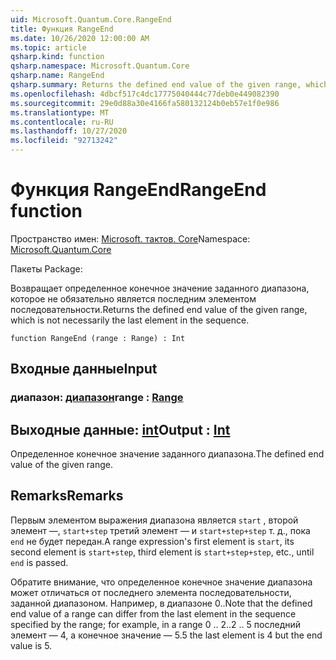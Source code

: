 ```yaml
---
uid: Microsoft.Quantum.Core.RangeEnd
title: Функция RangeEnd
ms.date: 10/26/2020 12:00:00 AM
ms.topic: article
qsharp.kind: function
qsharp.namespace: Microsoft.Quantum.Core
qsharp.name: RangeEnd
qsharp.summary: Returns the defined end value of the given range, which is not necessarily the last element in the sequence.
ms.openlocfilehash: 4dbcf517c4dc17775040444c77deb0e449082390
ms.sourcegitcommit: 29e0d88a30e4166fa580132124b0eb57e1f0e986
ms.translationtype: MT
ms.contentlocale: ru-RU
ms.lasthandoff: 10/27/2020
ms.locfileid: "92713242"
---
```

# <a name="rangeend-function"></a><span data-ttu-id="4479f-102">Функция RangeEnd</span><span class="sxs-lookup"><span data-stu-id="4479f-102">RangeEnd function</span></span>

<span data-ttu-id="4479f-103">Пространство имен: [Microsoft. тактов. Core](xref:Microsoft.Quantum.Core)</span><span class="sxs-lookup"><span data-stu-id="4479f-103">Namespace: [Microsoft.Quantum.Core](xref:Microsoft.Quantum.Core)</span></span>

<span data-ttu-id="4479f-104">Пакеты [](https://nuget.org/packages/)</span><span class="sxs-lookup"><span data-stu-id="4479f-104">Package: [](https://nuget.org/packages/)</span></span>


<span data-ttu-id="4479f-105">Возвращает определенное конечное значение заданного диапазона, которое не обязательно является последним элементом последовательности.</span><span class="sxs-lookup"><span data-stu-id="4479f-105">Returns the defined end value of the given range, which is not necessarily the last element in the sequence.</span></span>

```qsharp
function RangeEnd (range : Range) : Int
```


## <a name="input"></a><span data-ttu-id="4479f-106">Входные данные</span><span class="sxs-lookup"><span data-stu-id="4479f-106">Input</span></span>

### <a name="range--range"></a><span data-ttu-id="4479f-107">диапазон: [диапазон](xref:microsoft.quantum.lang-ref.range)</span><span class="sxs-lookup"><span data-stu-id="4479f-107">range : [Range](xref:microsoft.quantum.lang-ref.range)</span></span>





## <a name="output--int"></a><span data-ttu-id="4479f-108">Выходные данные: [int](xref:microsoft.quantum.lang-ref.int)</span><span class="sxs-lookup"><span data-stu-id="4479f-108">Output : [Int](xref:microsoft.quantum.lang-ref.int)</span></span>

<span data-ttu-id="4479f-109">Определенное конечное значение заданного диапазона.</span><span class="sxs-lookup"><span data-stu-id="4479f-109">The defined end value of the given range.</span></span>

## <a name="remarks"></a><span data-ttu-id="4479f-110">Remarks</span><span class="sxs-lookup"><span data-stu-id="4479f-110">Remarks</span></span>

<span data-ttu-id="4479f-111">Первым элементом выражения диапазона является `start` , второй элемент —, `start+step` третий элемент — и `start+step+step` т. д., пока `end` не будет передан.</span><span class="sxs-lookup"><span data-stu-id="4479f-111">A range expression's first element is `start`, its second element is `start+step`, third element is `start+step+step`, etc., until `end` is passed.</span></span>

<span data-ttu-id="4479f-112">Обратите внимание, что определенное конечное значение диапазона может отличаться от последнего элемента последовательности, заданной диапазоном. Например, в диапазоне 0..</span><span class="sxs-lookup"><span data-stu-id="4479f-112">Note that the defined end value of a range can differ from the last element in the sequence specified by the range; for example, in a range 0 ..</span></span> <span data-ttu-id="4479f-113">2..</span><span class="sxs-lookup"><span data-stu-id="4479f-113">2 ..</span></span> <span data-ttu-id="4479f-114">5 последний элемент — 4, а конечное значение — 5.</span><span class="sxs-lookup"><span data-stu-id="4479f-114">5 the last element is 4 but the end value is 5.</span></span>